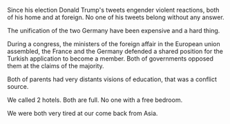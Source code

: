 Since his election Donald Trump's tweets engender violent reactions, both of his home and at foreign. No one of his tweets belong without any answer. 

The unification of the two Germany have been expensive and a hard thing. 

During a congress, the ministers of the foreign affair in the European union assembled, the France and the Germany defended a shared position for the Turkish application to become a member. Both of governments opposed them at the claims of the majority.

Both of parents had very distants visions of education, that was a conflict source. 

We called 2 hotels. Both are full. No one with a free bedroom. 

We were both very tired at our come back from Asia. 